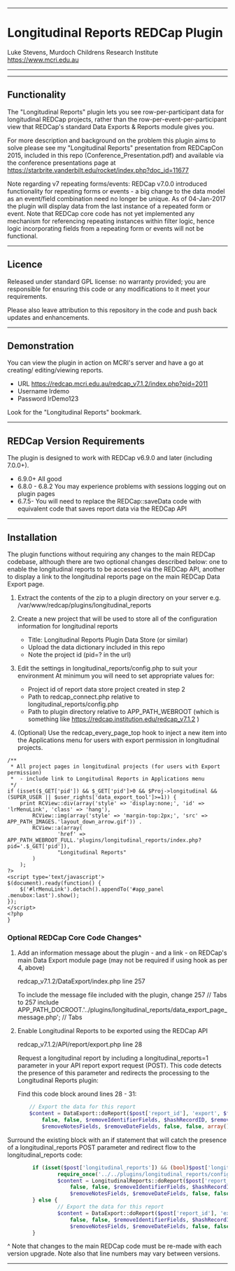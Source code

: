 ********************************************************************************
# Longitudinal Reports REDCap Plugin

Luke Stevens, Murdoch Childrens Research Institute https://www.mcri.edu.au
********************************************************************************


********************************************************************************
## Functionality

The "Longitudinal Reports" plugin lets you see row-per-participant data for 
longitudinal REDCap projects, rather than the row-per-event-per-participant
view that REDCap's standard Data Exports & Reports module gives you.

For more description and background on the problem this plugin aims to solve
please see my "Longitudinal Reports" presentation from REDCapCon 2015, included 
in this repo (Conference_Presentation.pdf) and available via the conference 
presentations page at https://starbrite.vanderbilt.edu/rocket/index.php?doc_id=11677 

Note regarding v7 repeating forms/events:
REDCap v7.0.0 introduced functionality for repeating forms or events - a big 
change to the data model as an event/field combination need no longer be unique.
As of 04-Jan-2017 the plugin will display data from the last instance of a 
repeated form or event. 
Note that REDCap core code has not yet implemented any mechanism for referencing
repeating instances within filter logic, hence logic incorporating fields from 
a repeating form or events will not be functional.

********************************************************************************
## Licence

Released under standard GPL license: no warranty provided; you are responsible 
for ensuring this code or any modifications to it meet your requirements. 

Please also leave attribution to this repository in the code and push back 
updates and enhancements.

********************************************************************************
## Demonstration

You can view the plugin in action on MCRI's server and have a go at creating/
editing/viewing reports. 
 - URL       https://redcap.mcri.edu.au/redcap_v7.1.2/index.php?pid=2011
 - Username  lrdemo
 - Password  lrDemo123

Look for the "Longitudinal Reports" bookmark.

********************************************************************************
## REDCap Version Requirements

The plugin is designed to work with REDCap v6.9.0 and later (including 7.0.0+). 
 - 6.9.0+        All good
 - 6.8.0 - 6.8.2 You may experience problems with sessions logging out on
                 plugin pages
 - 6.7.5-        You will need to replace the REDCap::saveData code with 
                 equivalent code that saves report data via the REDCap API

********************************************************************************
## Installation

The plugin functions without requiring any changes to the main REDCap codebase, 
although there are two optional changes described below: one to enable the 
longitudinal reports to be accessed via the REDCap API, another to display a 
link to the longitudinal reports page on the main REDCap Data Export page.

1. Extract the contents of the zip to a plugin directory on your server
   e.g. /var/www/redcap/plugins/longitudinal_reports

2. Create a new project that will be used to store all of the configuration
   information for longitudinal reports
    - Title: Longitudinal Reports Plugin Data Store (or similar)
    - Upload the data dictionary included in this repo
    - Note the project id (pid=? in the url)

3. Edit the settings in longitudinal_reports/config.php to suit your environment
   At minimum you will need to set appropriate values for:
    - Project id of report data store project created in step 2
    - Path to redcap_connect.php relative to longitudinal_reports/config.php
    - Path to plugin directory relative to APP_PATH_WEBROOT (which is 
      something like https://redcap.institution.edu/redcap_v7.1.2 )

4. (Optional) Use the redcap_every_page_top hook to inject a new item into the 
   Applications menu for users with export permission in longitudinal projects.

```
/**
 * All project pages in longitudinal projects (for users with Export permission)
 *  - include link to Longitudinal Reports in Applications menu
 */
if (isset($_GET['pid']) && $_GET['pid']>0 && $Proj->longitudinal && (SUPER_USER || $user_rights['data_export_tool']>=1)) {
    print RCView::div(array('style' => 'display:none;', 'id' => 'lrMenuLink', 'class' => 'hang'),
        RCView::img(array('style' => 'margin-top:2px;', 'src' => APP_PATH_IMAGES.'layout_down_arrow.gif')) .
        RCView::a(array(
                'href' => APP_PATH_WEBROOT_FULL.'plugins/longitudinal_reports/index.php?pid='.$_GET['pid']), 
                "Longitudinal Reports"
        )
    );
?>
<script type='text/javascript'>
$(document).ready(function() {
    $('#lrMenuLink').detach().appendTo('#app_panel .menubox:last').show();
});
</script>
<?php
}
```

### Optional REDCap Core Code Changes^

1. Add an information message about the plugin - and a link - on REDCap's main
   Data Export module page (may not be required if using hook as per 4, above)

   redcap_v7.1.2/DataExport/index.php line 257
   
   To include the message file included with the plugin, change
      257  // Tabs
   to
      257  include APP_PATH_DOCROOT.'../plugins/longitudinal_reports/data_export_page_message.php'; // Tabs

2. Enable Longitudinal Reports to be exported using the REDCap API

   redcap_v7.1.2/API/report/export.php line 28

   Request a longitudinal report by including a longitudinal_reports=1 
   parameter in your API report export request (POST). This code detects the 
   presence of this parameter and redirects the processing to the Longitudinal
   Reports plugin:

   Find this code block around lines 28 - 31:
 ```php
		// Export the data for this report
		$content = DataExport::doReport($post['report_id'], 'export', $format, ($post['rawOrLabel'] == 'label'), ($post['rawOrLabelHeaders'] == 'label'), 
			false, false, $removeIdentifierFields, $hashRecordID, $removeUnvalidatedTextFields, 
			$removeNotesFields, $removeDateFields, false, false, array(), array(), false, $post['exportCheckboxLabel']);
```   
   Surround the existing block with an if statement that will catch the presence of a longitudinal_reports POST 
   parameter and redirect flow to the longitudinal_reports code:
```php
		if (isset($post['longitudinal_reports']) && (bool)$post['longitudinal_reports']) {
				require_once('../../plugins/longitudinal_reports/config.php');
				$content = LongitudinalReports::doReport($post['report_id'], 'export', $format, ($post['rawOrLabel'] == 'label'), ($post['rawOrLabelHeaders'] == 'label'), 
					false, false, $removeIdentifierFields, $hashRecordID, $removeUnvalidatedTextFields, 
					$removeNotesFields, $removeDateFields, false, false, array(), array(), false, $post['exportCheckboxLabel']);
		} else {
				// Export the data for this report
				$content = DataExport::doReport($post['report_id'], 'export', $format, ($post['rawOrLabel'] == 'label'), ($post['rawOrLabelHeaders'] == 'label'), 
					false, false, $removeIdentifierFields, $hashRecordID, $removeUnvalidatedTextFields, 
					$removeNotesFields, $removeDateFields, false, false, array(), array(), false, $post['exportCheckboxLabel']);
		}
 ```
 ^ Note that changes to the main REDCap code must be re-made with each version
 upgrade. Note also that line numbers may vary between versions.

********************************************************************************

